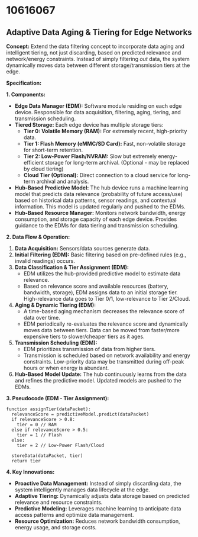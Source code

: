 # 10616067

## Adaptive Data Aging & Tiering for Edge Networks

**Concept:** Extend the data filtering concept to incorporate data aging and intelligent tiering, not just discarding, based on predicted relevance and network/energy constraints. Instead of simply filtering *out* data, the system dynamically moves data between different storage/transmission tiers at the edge.

**Specification:**

**1. Components:**

*   **Edge Data Manager (EDM):** Software module residing on each edge device. Responsible for data acquisition, filtering, aging, tiering, and transmission scheduling.
*   **Tiered Storage:** Each edge device has multiple storage tiers:
    *   **Tier 0: Volatile Memory (RAM):** For extremely recent, high-priority data.
    *   **Tier 1: Flash Memory (eMMC/SD Card):**  Fast, non-volatile storage for short-term retention.
    *   **Tier 2: Low-Power Flash/NVRAM:**  Slow but extremely energy-efficient storage for long-term archival. (Optional - may be replaced by cloud tiering)
    *   **Cloud Tier (Optional):**  Direct connection to a cloud service for long-term archival and analysis.
*   **Hub-Based Predictive Model:** The hub device runs a machine learning model that predicts data relevance (probability of future access/use) based on historical data patterns, sensor readings, and contextual information. This model is updated regularly and pushed to the EDMs.
*   **Hub-Based Resource Manager:** Monitors network bandwidth, energy consumption, and storage capacity of each edge device.  Provides guidance to the EDMs for data tiering and transmission scheduling.

**2. Data Flow & Operation:**

1.  **Data Acquisition:** Sensors/data sources generate data.
2.  **Initial Filtering (EDM):** Basic filtering based on pre-defined rules (e.g., invalid readings) occurs.
3.  **Data Classification & Tier Assignment (EDM):**
    *   EDM utilizes the hub-provided predictive model to estimate data relevance.
    *   Based on relevance score and available resources (battery, bandwidth, storage), EDM assigns data to an initial storage tier.  High-relevance data goes to Tier 0/1, low-relevance to Tier 2/Cloud.
4.  **Aging & Dynamic Tiering (EDM):**
    *   A time-based aging mechanism decreases the relevance score of data over time.
    *   EDM periodically re-evaluates the relevance score and dynamically moves data between tiers.  Data can be moved from faster/more expensive tiers to slower/cheaper tiers as it ages.
5.  **Transmission Scheduling (EDM):**
    *   EDM prioritizes transmission of data from higher tiers.
    *   Transmission is scheduled based on network availability and energy constraints.  Low-priority data may be transmitted during off-peak hours or when energy is abundant.
6.  **Hub-Based Model Update:** The hub continuously learns from the data and refines the predictive model.  Updated models are pushed to the EDMs.

**3. Pseudocode (EDM - Tier Assignment):**

```
function assignTier(dataPacket):
  relevanceScore = predictiveModel.predict(dataPacket)
  if relevanceScore > 0.8:
    tier = 0 // RAM
  else if relevanceScore > 0.5:
    tier = 1 // Flash
  else:
    tier = 2 // Low-Power Flash/Cloud

  storeData(dataPacket, tier)
  return tier
```

**4.  Key Innovations:**

*   **Proactive Data Management:**  Instead of simply discarding data, the system intelligently manages data lifecycle at the edge.
*   **Adaptive Tiering:**  Dynamically adjusts data storage based on predicted relevance and resource constraints.
*   **Predictive Modeling:** Leverages machine learning to anticipate data access patterns and optimize data management.
*   **Resource Optimization:**  Reduces network bandwidth consumption, energy usage, and storage costs.